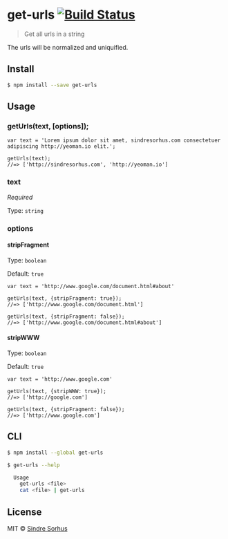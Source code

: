# get-urls [![Build Status](https://travis-ci.org/sindresorhus/get-urls.svg?branch=master)](https://travis-ci.org/sindresorhus/get-urls)

> Get all urls in a string

The urls will be normalized and uniquified.


## Install

```sh
$ npm install --save get-urls
```


## Usage
### getUrls(text, [options]);
```
var text = 'Lorem ipsum dolor sit amet, sindresorhus.com consectetuer adipiscing http://yeoman.io elit.';

getUrls(text);
//=> ['http://sindresorhus.com', 'http://yeoman.io']
```

### text
*Required*

Type: `string`

### options

#### stripFragment
Type: `boolean`

Default: `true`

```
var text = 'http://www.google.com/document.html#about'

getUrls(text, {stripFragment: true});
//=> ['http://www.google.com/document.html']

getUrls(text, {stripFragment: false});
//=> ['http://www.google.com/document.html#about']
```

#### stripWWW
Type: `boolean`

Default: `true`

```
var text = 'http://www.google.com'

getUrls(text, {stripWWW: true});
//=> ['http://google.com']

getUrls(text, {stripFragment: false});
//=> ['http://www.google.com']
```

## CLI

```sh
$ npm install --global get-urls
```

```sh
$ get-urls --help

  Usage
    get-urls <file>
    cat <file> | get-urls
```


## License

MIT © [Sindre Sorhus](http://sindresorhus.com)
